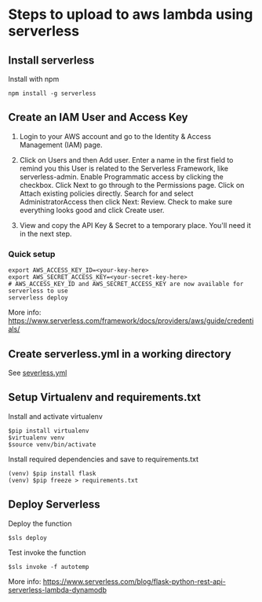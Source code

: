 # Steps to upload to aws lambda using serverless

## Install serverless
Install with npm
```
npm install -g serverless
```

## Create an IAM User and Access Key
1. Login to your AWS account and go to the Identity & Access Management (IAM) page.

2. Click on Users and then Add user. Enter a name in the first field to remind you this User is related to the Serverless Framework, like serverless-admin. Enable Programmatic access by clicking the checkbox. Click Next to go through to the Permissions page. Click on Attach existing policies directly. Search for and select AdministratorAccess then click Next: Review. Check to make sure everything looks good and click Create user.

3. View and copy the API Key & Secret to a temporary place. You'll need it in the next step.

### Quick setup
```
export AWS_ACCESS_KEY_ID=<your-key-here>
export AWS_SECRET_ACCESS_KEY=<your-secret-key-here>
# AWS_ACCESS_KEY_ID and AWS_SECRET_ACCESS_KEY are now available for serverless to use
serverless deploy
```
More info: https://www.serverless.com/framework/docs/providers/aws/guide/credentials/

## Create serverless.yml in a working directory
See [severless.yml](https://github.com/ElvisYong/autotemp/blob/master/serverless.yml)

## Setup Virtualenv and requirements.txt

Install and activate virtualenv
```
$pip install virtualenv
$virtualenv venv
$source venv/bin/activate
```

Install required dependencies and save to requirements.txt
```
(venv) $pip install flask
(venv) $pip freeze > requirements.txt
```

## Deploy Serverless

Deploy the function
```
$sls deploy
```

Test invoke the function
```
$sls invoke -f autotemp
```

More info: https://www.serverless.com/blog/flask-python-rest-api-serverless-lambda-dynamodb
